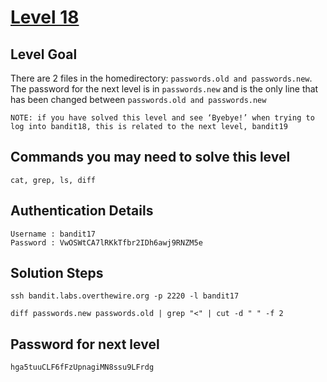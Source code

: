 # [Level 18](https://overthewire.org/wargames/bandit/bandit18.html)

## Level Goal

There are 2 files in the homedirectory: `passwords.old and passwords.new`. The password for the next level is in `passwords.new` and is the only line that has been changed between `passwords.old and passwords.new`

`NOTE: if you have solved this level and see ‘Byebye!’ when trying to log into bandit18, this is related to the next level, bandit19`

## Commands you may need to solve this level

    cat, grep, ls, diff

## Authentication Details

    Username : bandit17
    Password : VwOSWtCA7lRKkTfbr2IDh6awj9RNZM5e

## Solution Steps

``` 
ssh bandit.labs.overthewire.org -p 2220 -l bandit17

diff passwords.new passwords.old | grep "<" | cut -d " " -f 2
```

## Password for next level

    hga5tuuCLF6fFzUpnagiMN8ssu9LFrdg